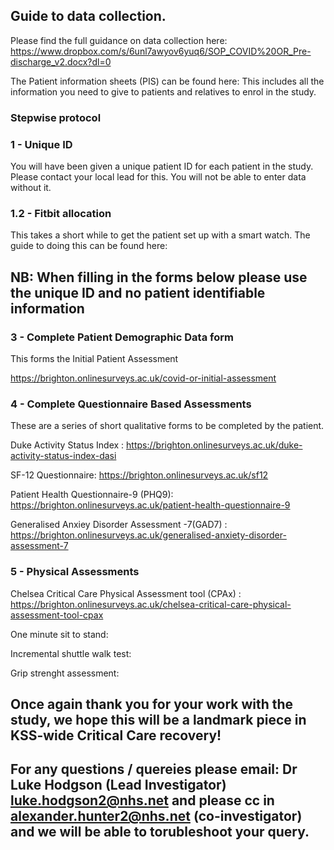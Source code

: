 ## Guide to data collection. 

Please find the full guidance on data collection here: <https://www.dropbox.com/s/6unl7awyov6yuq6/SOP_COVID%20OR_Pre-discharge_v2.docx?dl=0>

The Patient information sheets (PIS) can be found here: 
This includes all the information you need to give to patients and relatives to enrol in the study. 

### Stepwise protocol

### 1 - Unique ID

You will have been given a unique patient ID for each patient in the study. 
Please contact your local lead for this. You will not be able to enter data without it. 

### 1.2 - Fitbit allocation 

This takes a short while to get the patient set up with a smart watch. 
The guide to doing this can be found here: 

## NB: When filling in the forms below please use the unique ID and no patient identifiable information

### 3 - Complete Patient Demographic Data form

This forms the Initial Patient Assessment 

<https://brighton.onlinesurveys.ac.uk/covid-or-initial-assessment>

### 4 - Complete Questionnaire Based Assessments 

These are a series of short qualitative forms to be completed by the patient.  

Duke Activity Status Index : <https://brighton.onlinesurveys.ac.uk/duke-activity-status-index-dasi>

SF-12 Questionnaire: <https://brighton.onlinesurveys.ac.uk/sf12>

Patient Health Questionnaire-9 (PHQ9): <https://brighton.onlinesurveys.ac.uk/patient-health-questionnaire-9>

Generalised Anxiey Disorder Assessment -7(GAD7) :	<https://brighton.onlinesurveys.ac.uk/generalised-anxiety-disorder-assessment-7> 

### 5 - Physical Assessments

Chelsea Critical Care Physical Assessment tool (CPAx) : <https://brighton.onlinesurveys.ac.uk/chelsea-critical-care-physical-assessment-tool-cpax>

One minute sit to stand: 

Incremental shuttle walk test: 

Grip strenght assessment:


## Once again thank you for your work with the study, we hope this will be a landmark piece in KSS-wide Critical Care recovery!

## For any questions / quereies please email: Dr Luke Hodgson (Lead Investigator) luke.hodgson2@nhs.net and please cc in alexander.hunter2@nhs.net (co-investigator) and we will be able to torubleshoot your query. 

 
